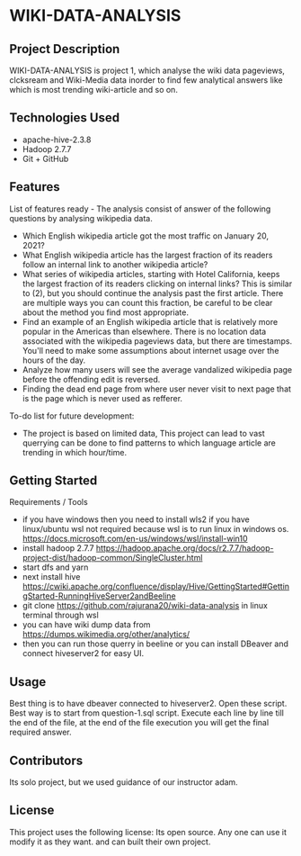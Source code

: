 # WIKI-DATA-ANALYSIS
## Project Description
WIKI-DATA-ANALYSIS is project 1, which analyse the wiki data pageviews, clcksream and Wiki-Media data inorder to find few analytical answers like which is most trending wiki-article and so on.

## Technologies Used
- apache-hive-2.3.8
- Hadoop 2.7.7
- Git + GitHub
## Features
List of features ready - The analysis consist of answer of the following questions by analysing wikipedia data.
- Which English wikipedia article got the most traffic on January 20, 2021?
- What English wikipedia article has the largest fraction of its readers follow an internal link to another wikipedia article?
- What series of wikipedia articles, starting with Hotel California, keeps the largest fraction of its readers clicking on internal links? This is similar to (2), but you should continue the analysis past the first article. There are multiple ways you can count this fraction, be careful to be clear about the method you find most appropriate.
- Find an example of an English wikipedia article that is relatively more popular in the Americas than elsewhere. There is no location data associated with the wikipedia pageviews data, but there are timestamps. You'll need to make some assumptions about internet usage over the hours of the day.
- Analyze how many users will see the average vandalized wikipedia page before the offending edit is reversed.
- Finding the dead end page from where user never visit to next page that is the page which is never used as refferer.

To-do list for future development:
- The project is based on limited data, This project can lead to vast querrying can be done to find patterns to which language article are trending in which hour/time.
## Getting Started
Requirements / Tools
 - if you have windows then you need to install wls2 if you have linux/ubuntu wsl not required because wsl is to run linux in windows os. https://docs.microsoft.com/en-us/windows/wsl/install-win10
 - install hadoop 2.7.7 https://hadoop.apache.org/docs/r2.7.7/hadoop-project-dist/hadoop-common/SingleCluster.html
 - start dfs and yarn
 - next install hive https://cwiki.apache.org/confluence/display/Hive/GettingStarted#GettingStarted-RunningHiveServer2andBeeline
 - git clone https://github.com/rajurana20/wiki-data-analysis in linux terminal through wsl
 - you can have wiki dump data from https://dumps.wikimedia.org/other/analytics/
 - then you can run those querry in beeline or you can install DBeaver and connect hiveserver2 for easy UI.

## Usage
Best thing is to have dbeaver connected to hiveserver2. Open these script. Best way is to start from question-1.sql script. Execute each line by line till the end of the file, at the end of the file execution you will get the final required answer.

## Contributors
Its solo project, but we used guidance of our instructor adam.

## License
This project uses the following license: Its open source. Any one can use it modify it as they want. and can built their own project.
